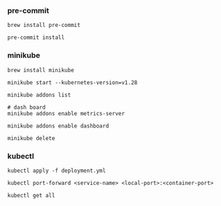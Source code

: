 ### pre-commit

```shell
brew install pre-commit

pre-commit install
```


### minikube

```shell
brew install minikube

minikube start --kubernetes-version=v1.28

minikube addons list

# dash board
minikube addons enable metrics-server

minikube addons enable dashboard

minikube delete
```

### kubectl
```shell
kubectl apply -f deployment.yml

kubectl port-forward <service-name> <local-port>:<container-port>

kubectl get all
```
